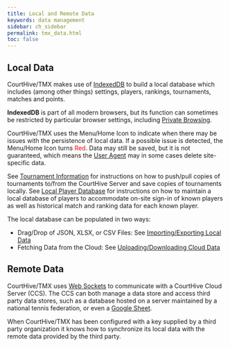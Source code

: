 ```yaml
---
title: Local and Remote Data
keywords: data management
sidebar: ch_sidebar
permalink: tmx_data.html
toc: false
---
```


## Local Data

CourtHive/TMX makes use of [IndexedDB](https://en.wikipedia.org/wiki/Indexed_Database_API) to build a local database which includes (among other things) settings, players, rankings, tournaments, matches and points.

__IndexedDB__ is part of all modern browsers, but its function can sometimes be restricted by particular browser settings, including [Private Browsing](https://en.wikipedia.org/wiki/Privacy_mode).

CourtHive/TMX uses the Menu/Home Icon to indicate when there may be issues with the persistence of local data.  If a possible issue is detected, the Menu/Home Icon turns <font color='red'>Red</font>.  Data may still be saved, but it is not guaranteed, which means the [User Agent](https://en.wikipedia.org/wiki/User_agent) may in some cases delete  site-specific data.

See [Tournament Information](tmx_tournament_information.html) for instructions on how to push/pull copies of tournaments to/from the CourtHive Server and save copies of tournaments locally. See [Local Player Database](tmx_players_managing.html) for instructions on how to maintain a local database of players to accommodate on-site sign-in of known players as well as historical match and ranking data for each known player.

The local database can be populated in two ways:
* Drag/Drop of JSON, XLSX, or CSV Files: See [Importing/Exporting Local Data](tmx_data_local.html)
* Fetching Data from the Cloud: See [Uploading/Downloading Cloud Data](tmx_data_cloud.html)

## Remote Data

CourtHive/TMX uses [Web Sockets](https://developer.mozilla.org/en-US/docs/Web/API/WebSockets_API) to communicate with a CourtHive Cloud Server (CCS).  The CCS can both manage a data store and access third party data stores, such as a database hosted on a server maintained by a national tennis federation, or even a [Google Sheet](tmx_google_sheets.html).

When CourtHive/TMX has been configured with a key supplied by a third party organization it knows how to synchronize its local data with the remote data provided by the third party.
